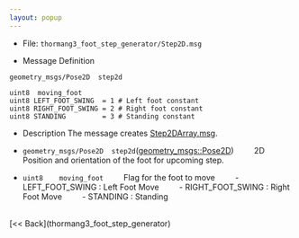 ```yaml
---
layout: popup
---
```


- File: `thormang3_foot_step_generator/Step2D.msg`

- Message Definition
 ```
 geometry_msgs/Pose2D  step2d

 uint8  moving_foot
 uint8 LEFT_FOOT_SWING  = 1 # Left foot constant
 uint8 RIGHT_FOOT_SWING = 2 # Right foot constant
 uint8 STANDING         = 3 # Standing constant
 ```


- Description
The message creates [Step2DArray.msg](Step2DArray.msg).

* `geometry_msgs/Pose2D  step2d`([geometry_msgs::Pose2D](http://docs.ros.org/jade/api/geometry_msgs/html/msg/Pose2D.html))
&emsp;&emsp; 2D Position and orientation of the foot for upcoming step.

* `uint8    moving_foot`
&emsp;&emsp; Flag for the foot to move
&emsp;&emsp; - LEFT_FOOT_SWING  : Left Foot Move
&emsp;&emsp; - RIGHT_FOOT_SWING : Right Foot Move
&emsp;&emsp; - STANDING         : Standing



<br>
[&lt;&lt; Back](thormang3_foot_step_generator)
